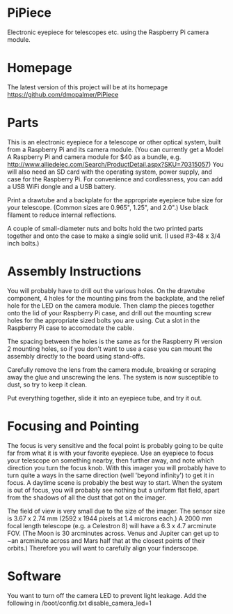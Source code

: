 PiPiece
=======

Electronic eyepiece for telescopes etc. using the Raspberry Pi camera module.

Homepage  
========  
The latest version of this project will be at its homepage  
https://github.com/dmopalmer/PiPiece  


Parts
=====

This is an electronic eyepiece for a telescope or other optical system, built from a Raspberry Pi and its camera module.    (You can currently get a Model A Raspberry Pi and camera module for $40 as a bundle, e.g. <http://www.alliedelec.com/Search/ProductDetail.aspx?SKU=70315057>)  You will also need an SD card with the operating system, power supply, and case for the Raspberry Pi.  For convenience and cordlessness, you can add a USB WiFi dongle and a USB battery.

Print a drawtube and a backplate for the appropriate eyepiece tube size for your telescope.  (Common sizes are 0.965", 1.25", and 2.0".)  Use black filament to reduce internal reflections.

A couple of small-diameter nuts and bolts hold the two printed parts together and onto the case to make a single solid unit.  (I used #3-48 x 3/4 inch bolts.)  


Assembly Instructions
=====================

You will probably have to drill out the various holes. On the drawtube component, 4 holes for the mounting pins from the backplate, and the relief hole for the LED on the camera module.  Then clamp the pieces together onto the lid of your Raspberry Pi case, and drill out the mounting screw holes for the appropriate sized bolts you are using.  Cut a slot in the Raspberry Pi case to accomodate the cable.

The spacing between the holes is the same as for the Raspberry Pi version 2 mounting holes, so if you don't want to use a case you can mount the assembly directly to the board using stand-offs.

Carefully remove the lens from the camera module, breaking or scraping away the glue and unscrewing the lens.  The system is now susceptible to dust, so try to keep it clean.

Put everything together, slide it into an eyepiece tube, and try it out.

Focusing and Pointing
======================

The focus is very sensitive and the focal point is probably going to be quite far from what it is with your favorite eyepiece.  Use an eyepiece to focus your telescope on something nearby, then further away, and note which direction you turn the focus knob.  With this imager you will probably have to turn quite a ways in the same direction (well 'beyond infinity') to get it in focus.  A daytime scene is probably the best way to start.  When the system is out of focus, you will probably see nothing but a uniform flat field, apart from the shadows of all the dust that got on the imager.

The field of view is very small due to the size of the imager.  The sensor size is  3.67 x 2.74 mm (2592 x 1944 pixels at 1.4 microns each.)  A 2000 mm focal length telescope (e.g. a Celestron 8) will have a 6.3 x 4.7 arcminute FOV.  (The Moon is 30 arcminutes across.  Venus and Jupiter can get up to ~an arcminute across and Mars half that at the closest points of their orbits.)  Therefore you will want to carefully align your finderscope.

Software
========

You want to turn off the camera LED to prevent light leakage.  Add the following in /boot/config.txt
disable_camera_led=1
